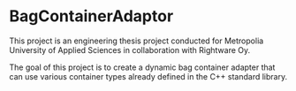 # BagContainerAdaptor

This project is an engineering thesis project conducted for Metropolia University of Applied Sciences in collaboration with Rightware Oy.

The goal of this project is to create a dynamic bag container adapter that can use various container types already defined in the C++ standard library.
